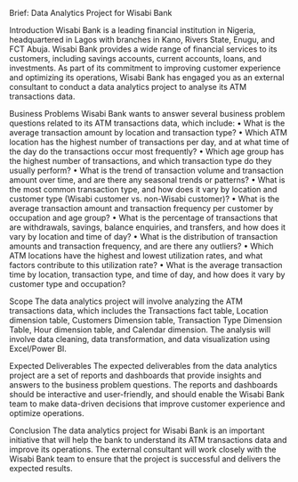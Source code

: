 Brief: Data Analytics Project for Wisabi Bank

Introduction
Wisabi Bank is a leading financial institution in Nigeria, headquartered in Lagos with branches in Kano, Rivers State, Enugu, and FCT Abuja. Wisabi Bank provides a wide range of financial services to its customers, including savings accounts, current accounts, loans, and investments. As part of its commitment to improving customer experience and optimizing its operations, Wisabi Bank has engaged you as an external consultant to conduct a data analytics project to analyse its ATM transactions data.

Business Problems
Wisabi Bank wants to answer several business problem questions related to its ATM transactions data, which include:
	•	What is the average transaction amount by location and transaction type?
	•	Which ATM location has the highest number of transactions per day, and at what time of the day do the transactions occur most frequently?
	•	Which age group has the highest number of transactions, and which transaction type do they usually perform?
	•	What is the trend of transaction volume and transaction amount over time, and are there any seasonal trends or patterns?
	•	What is the most common transaction type, and how does it vary by location and customer type (Wisabi customer vs. non-Wisabi customer)?
	•	What is the average transaction amount and transaction frequency per customer by occupation and age group?
	•	What is the percentage of transactions that are withdrawals, savings, balance enquiries, and transfers, and how does it vary by location and time of day?
	•	What is the distribution of transaction amounts and transaction frequency, and are there any outliers?
	•	Which ATM locations have the highest and lowest utilization rates, and what factors contribute to this utilization rate?
	•	What is the average transaction time by location, transaction type, and time of day, and how does it vary by customer type and occupation?

Scope
The data analytics project will involve analyzing the ATM transactions data, which includes the Transactions fact table, Location dimension table, Customers Dimension table, Transaction Type Dimension Table, Hour dimension table, and Calendar dimension. The analysis will involve data cleaning, data transformation, and data visualization using Excel/Power BI.



Expected Deliverables
The expected deliverables from the data analytics project are a set of reports and dashboards that provide insights and answers to the business problem questions. The reports and dashboards should be interactive and user-friendly, and should enable the Wisabi Bank team to make data-driven decisions that improve customer experience and optimize operations.

Conclusion
The data analytics project for Wisabi Bank is an important initiative that will help the bank to understand its ATM transactions data and improve its operations. The external consultant will work closely with the Wisabi Bank team to ensure that the project is successful and delivers the expected results.
